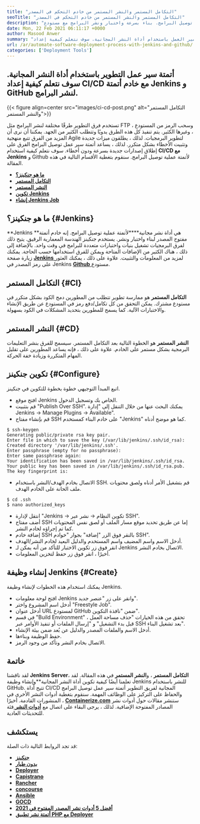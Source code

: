 ```yaml
---
title: "التكامل المستمر والنشر المستمر من خادم التحكم في المصدر" 
seoTitle: "التكامل المستمر والنشر المستمر من خادم التحكم في المصدر" 
description: "تساعد أداة النشر المجانية على تطوير فرق تطوير سير عمل توصيل البرامج. بناء بسرعة واختبار ونشر البرامج مع مستودع Jenkins و Github." 
date: Mon, 22 Feb 2021 06:11:17 +0000
author: Masood Anwer
summary: "أتمتة تطوير سير العمل باستخدام أداة النشر المجانية. سوف نتعلم كيفية إعداد CI/CD مع خادم أتمتة Jenkins و GitHub لنشر البرامج." 
url: /ar/automate-software-deployment-process-with-jenkins-and-github/
categories: ['Deployment Tools']
---
```


## أتمتة سير عمل التطوير باستخدام أداة النشر المجانية. سوف نتعلم كيفية إعداد CI/CD مع خادم أتمتة Jenkins و GitHub لنشر البرامج.

{{< figure align=center src="images/ci-cd-post.png" alt="التكامل المستمر والنشر المستمر">}}

تستخدم فرق التطوير طرقًا مختلفة لنشر البرامج مثل FTP ، وسحب الرمز من المستودع ، وغيرها الكثير. يتم تنفيذ كل هذه الطرق يدويًا وتتطلب الكثير من الجهد. يمكننا أن نرى أن المزيد من الفرق تتبع منهجية Agile لتطوير البرمجيات. لذلك ، يطلقون ميزات جديدة وتثبيت الأخطاء بشكل متكرر. لذلك ، يساعد أتمتة سير عمل توصيل البرامج الفرق على إطلاق إصدارات جديدة بسرعة ودون أخطاء. سوف نتعلم كيفية استخدام **CI/CD مع Jenkins** و Github لأتمتة عملية توصيل البرامج. سنقوم بتغطية الأقسام التالية في هذه المقالة.
* [ **ما هو جنكينز؟** ][1]
* [ **التكامل المستمر** ][2]
* [ **النشر المستمر** ][3]
* [ **تكوين Jenkins** ][4]
* [ **إنشاء Jenkins Job** ][5]

## ما هو جنكينز؟ {#Jenkins}

**Jenkins **هي أداة نشر مجانية****لأتمتة عملية توصيل البرامج. إنه خادم أتمتة مفتوح المصدر لبناء واختبار ونشر. يستخدم جنكينز الهندسة المعمارية الرقيق. يتيح ذلك لفرق البرمجيات تشغيل بنيات واختبارات متعددة للبرامج في وقت واحد. بالإضافة إلى ذلك ، هناك الكثير من الإضافات المتاحة ويمكن للفرق استخدامها حسب الحاجة. يمكنك زيارة صفحة [ **Jenkins** ][6] لمزيد من المعلومات والتثبيت. علاوة على ذلك ، يمكنك العثور على رمز المصدر في Jenkins [**Github** ][7] مستودع.

## التكامل المستمر {#CI}

**التكامل المستمر** هو ممارسة تطوير تتطلب من المطورين دمج الكود بشكل متكرر في مستودع مشترك. يمكن التحقق من كل تكامل/دفع رمز في المستودع عن طريق الإنشاء والاختبارات الآلية. كما يسمح للمطورين بتحديد المشكلات في الكود بسهولة.

## النشر المستمر {#CD}

**النشر المستمر** هو الخطوة التالية بعد التكامل المستمر. سيسمح للفرق بنشر التعليمات البرمجية بشكل مستمر على الخادم. علاوة على ذلك ، فإنه يساعد المطورين على تقليل المهام المتكررة وزيادة خفة الحركة.

## تكوين جنكينز {#Configure}

اتبع المبدأ التوجيهي خطوة بخطوة للتكوين في جنكينز.
  * افتح موقع Jenkins الخاص بك وتسجيل الدخول.
  * قم بتثبيت "Publish Over SSH". يمكنك البحث عنها من خلال التنقل إلى "إدارة Jenkins → Manage Plugins → Available".
  * قم بإنشاء مفتاح SSH على خادم البناء كمستخدم "Jenkins" كما هو موضح أدناه.
```
$ ssh-keygen
Generating public/private rsa key pair.
Enter file in which to save the key (/var/lib/jenkins/.ssh/id_rsa):
Created directory '/var/lib/jenkins/.ssh'.
Enter passphrase (empty for no passphrase):
Enter same passphrase again:
Your identification has been saved in /var/lib/jenkins/.ssh/id_rsa.
Your public key has been saved in /var/lib/jenkins/.ssh/id_rsa.pub.
The key fingerprint is:
```
  * الاتصال بخادم الهدف/النشر باستخدام SSH. قم بتشغيل الأمر أدناه ولصق محتويات ملف الحانة على الخادم الهدف.
```
$ cd .ssh
$ nano authorized_keys
```
  * انتقل لإدارة "Jenkins → تكوين النظام → نشر عبر SSH".
  * أضف مفتاح SSH إما عن طريق تحديد موقع مسار الملف أو لصق نفس المحتويات كما تم إجراؤه لخادم النشر.
  * إضافة خادم SSH بالنقر فوق الزر "إضافة" بجوار "خوادم SSH".
  * أدخل الاسم واسم المضيف واسم المستخدم والدليل البعيد لخادم النشر/الهدف.
  * انقر فوق زر تكوين الاختبار للتأكد من أنه يمكن لـ Jenkins الاتصال بخادم النشر.
  * أخيرًا ، انقر فوق زر حفظ لتخزين المعلومات.

## إنشاء وظيفة Jenkins {#Create}

يمكنك استخدام هذه الخطوات لإنشاء وظيفة Jenkins.
  * افتح لوحة معلومات Jenkins وانقر على زر "عنصر جديد".
  * أدخل اسم المشروع واختر "Freestyle Job".
  * أدخل عنوان URL لمستودع GitHub ضمن "نافذة التكوين".
  * في قسم "Build Environment" ، تحقق من هذه الخيارات "حذف مساحة العمل قبل بدء التشغيل" و "إرسال الملفات أو تنفيذ الأوامر عبر SSH بعد تشغيل البناء".
  * أدخل الاسم والملفات المصدر والدليل عن بُعد ضمن بيئة الإنشاء.
  * حفظ الوظيفة وبناءها.
  * الاتصال بخادم النشر وتأكد من وجود الرمز.

## خاتمة
لقد ناقشنا **Jenkins Server**، **التكامل المستمر** ، و**النشر المستمر** في هذه المقالة. لقد تعلمنا أيضًا كيفية تكوين أداة النشر المجانية**وإنشاء وظيفة Jenkins للنشر باستخدام GitHub. تتيح أداة CI/CD المجانية لفريق التطوير أتمتة سير عمل توصيل البرامج والحفاظ على التركيز على الوظائف المهمة. سنقوم بتغطية أدوات النشر الأخرى في المنشورات القادمة.
أخيرًا ، [ **Containerize.com**][8] ستنشر مقالات حول أدوات نشر المصادر المفتوحة الإضافية. لذلك ، يرجى البقاء على اتصال مع [**أدوات النشر** ][9] فئة للتحديثات العادية.

## يستكشف
قد تجد الروابط التالية ذات الصلة:
* **[جنكينز][6]** 
* [ **بدون طيار** ][10]
* [ **Deployer** ][11]
* [ **Capistrano** ][12]
* [ **Rancher** ][13]
* [ **concourse** ][14]
* [ **Ansible** ][15]
* [ **GOCD** ][16]
* [ **أفضل 5 أدوات نشر المصدر المفتوح في 2021** ][17]
* [ **أتمتة نشر تطبيق PHP مع Deployer** ][18]



[1]: #Jenkins
[2]: #CI
[3]: #CD
[4]: #Configure
[5]: #Create
[6]: https://products.containerize.com/deployment-tools/jenkins
[7]: https://github.com/jenkinsci/jenkins
[8]: https://containerize.com
[9]: https://blog.containerize.com/category/deployment-tools/
[10]: https://products.containerize.com/deployment-tools/drone/
[11]: https://products.containerize.com/deployment-tools/deployer/
[12]: https://products.containerize.com/deployment-tools/capistrano/
[13]: https://products.containerize.com/deployment-tools/rancher/
[14]: https://products.containerize.com/deployment-tools/concourse/
[15]: https://products.containerize.com/deployment-tools/ansible/
[16]: https://products.containerize.com/deployment-tools/gocd/
[17]: https://blog.containerize.com/deployment-tools/top-5-open-source-deployment-tools-in-the-year-2021/
[18]: https://blog.containerize.com/deployment-tools/automate-php-application-deployment-with-deployer/
